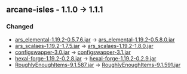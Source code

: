 ## arcane-isles - 1.1.0 -> 1.1.1

### Changed

  * [ars_elemental-1.19.2-0.5.7.6.jar](https://www.curseforge.com/minecraft/mc-mods/ars-elemental/files/4398235) -> [ars_elemental-1.19.2-0.5.8.0.jar](https://www.curseforge.com/minecraft/mc-mods/ars-elemental/files/4401516)
  * [ars_scalaes-1.19.2-1.7.5.jar](https://www.curseforge.com/minecraft/mc-mods/ars-scalaes/files/4378317) -> [ars_scalaes-1.19.2-1.8.0.jar](https://www.curseforge.com/minecraft/mc-mods/ars-scalaes/files/4401572)
  * [configswapper-3.0.jar](https://www.curseforge.com/minecraft/mc-mods/config-swapper/files/3996376) -> [configswapper-3.1.jar](https://www.curseforge.com/minecraft/mc-mods/config-swapper/files/4401190)
  * [hexal-forge-1.19.2-0.2.8.jar](https://www.curseforge.com/minecraft/mc-mods/hexal/files/4399726) -> [hexal-forge-1.19.2-0.2.9.jar](https://www.curseforge.com/minecraft/mc-mods/hexal/files/4401269)
  * [RoughlyEnoughItems-9.1.587.jar](https://www.curseforge.com/minecraft/mc-mods/roughly-enough-items/files/4369091) -> [RoughlyEnoughItems-9.1.591.jar](https://www.curseforge.com/minecraft/mc-mods/roughly-enough-items/files/4401129)


